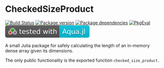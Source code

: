# CheckedSizeProduct

[![Build Status](https://github.com/JuliaArrays/CheckedSizeProduct.jl/actions/workflows/CI.yml/badge.svg?branch=main)](https://github.com/JuliaArrays/CheckedSizeProduct.jl/actions/workflows/CI.yml?query=branch%3Amain)
[![Package version](https://juliahub.com/docs/General/CheckedSizeProduct/stable/version.svg)](https://juliahub.com/ui/Packages/General/CheckedSizeProduct)
[![Package dependencies](https://juliahub.com/docs/General/CheckedSizeProduct/stable/deps.svg)](https://juliahub.com/ui/Packages/General/CheckedSizeProduct?t=2)
[![PkgEval](https://JuliaCI.github.io/NanosoldierReports/pkgeval_badges/C/CheckedSizeProduct.svg)](https://JuliaCI.github.io/NanosoldierReports/pkgeval_badges/C/CheckedSizeProduct.html)
[![Aqua](https://raw.githubusercontent.com/JuliaTesting/Aqua.jl/master/badge.svg)](https://github.com/JuliaTesting/Aqua.jl)

A small Julia package for safely calculating the length of an in-memory dense array given its dimensions.

The only public functionality is the exported function `checked_size_product`.
